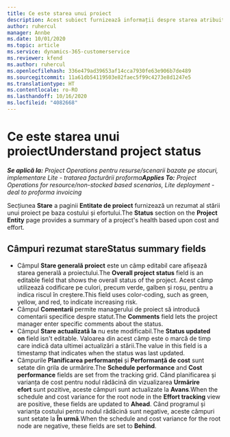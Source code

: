 ```yaml
---
title: Ce este starea unui proiect
description: Acest subiect furnizează informații despre starea atribuită proiectelor în Dynamics 365 Project Operations.
author: ruhercul
manager: Annbe
ms.date: 10/01/2020
ms.topic: article
ms.service: dynamics-365-customerservice
ms.reviewer: kfend
ms.author: ruhercul
ms.openlocfilehash: 336e479ad39653af14cca7930fe63e906b7de489
ms.sourcegitcommit: 11a61db54119503e82faec5f99c4273e8d1247e5
ms.translationtype: HT
ms.contentlocale: ro-RO
ms.lasthandoff: 10/16/2020
ms.locfileid: "4082668"
---
```

# <a name="understand-project-status"></a><span data-ttu-id="345d1-103">Ce este starea unui proiect</span><span class="sxs-lookup"><span data-stu-id="345d1-103">Understand project status</span></span>

<span data-ttu-id="345d1-104">_**Se aplică la:** Project Operations pentru resurse/scenarii bazate pe stocuri, implementare Lite - tratarea facturării proforma_</span><span class="sxs-lookup"><span data-stu-id="345d1-104">_**Applies To:** Project Operations for resource/non-stocked based scenarios, Lite deployment - deal to proforma invoicing_</span></span>


<span data-ttu-id="345d1-105">Secțiunea **Stare** a paginii **Entitate de proiect** furnizează un rezumat al stării unui proiect pe baza costului și efortului.</span><span class="sxs-lookup"><span data-stu-id="345d1-105">The **Status** section on the **Project Entity** page provides a summary of a project's health based upon cost and effort.</span></span>


## <a name="status-summary-fields"></a><span data-ttu-id="345d1-106">Câmpuri rezumat stare</span><span class="sxs-lookup"><span data-stu-id="345d1-106">Status summary fields</span></span>

- <span data-ttu-id="345d1-107">Câmpul **Stare generală proiect** este un câmp editabil care afișează starea generală a proiectului.</span><span class="sxs-lookup"><span data-stu-id="345d1-107">The **Overall project status** field is an editable field that shows the overall status of the project.</span></span> <span data-ttu-id="345d1-108">Acest câmp utilizează codificare pe culori, precum verde, galben și roșu, pentru a indica riscul în creștere.</span><span class="sxs-lookup"><span data-stu-id="345d1-108">This field uses color-coding, such as green, yellow, and red, to indicate increasing risk.</span></span> 
- <span data-ttu-id="345d1-109">Câmpul **Comentarii** permite managerului de proiect să introducă comentarii specifice despre statut.</span><span class="sxs-lookup"><span data-stu-id="345d1-109">The **Comments** field lets the project manager enter specific comments about the status.</span></span> 
- <span data-ttu-id="345d1-110">Câmpul **Stare actualizată la** nu este modificabil.</span><span class="sxs-lookup"><span data-stu-id="345d1-110">The **Status updated on** field isn't editable.</span></span> <span data-ttu-id="345d1-111">Valoarea din acest câmp este o marcă de timp care indică data ultimei actualizări a stării.</span><span class="sxs-lookup"><span data-stu-id="345d1-111">The value in this field is a timestamp that indicates when the status was last updated.</span></span>
- <span data-ttu-id="345d1-112">Câmpurile **Planificarea performanței** și **Performanță de cost** sunt setate din grila de urmărire.</span><span class="sxs-lookup"><span data-stu-id="345d1-112">The **Schedule performance** and **Cost performance** fields are set from the tracking grid.</span></span> <span data-ttu-id="345d1-113">Când planificarea și varianța de cost pentru nodul rădăcină din vizualizarea **Urmărire efort** sunt pozitive, aceste câmpuri sunt actualizate la **Avans**.</span><span class="sxs-lookup"><span data-stu-id="345d1-113">When the schedule and cost variance for the root node in the **Effort tracking** view are positive, these fields are updated to **Ahead**.</span></span> <span data-ttu-id="345d1-114">Când programul și varianța costului pentru nodul rădăcină sunt negative, aceste câmpuri sunt setate la **În urmă**.</span><span class="sxs-lookup"><span data-stu-id="345d1-114">When the schedule and cost variance for the root node are negative, these fields are set to **Behind**.</span></span>
